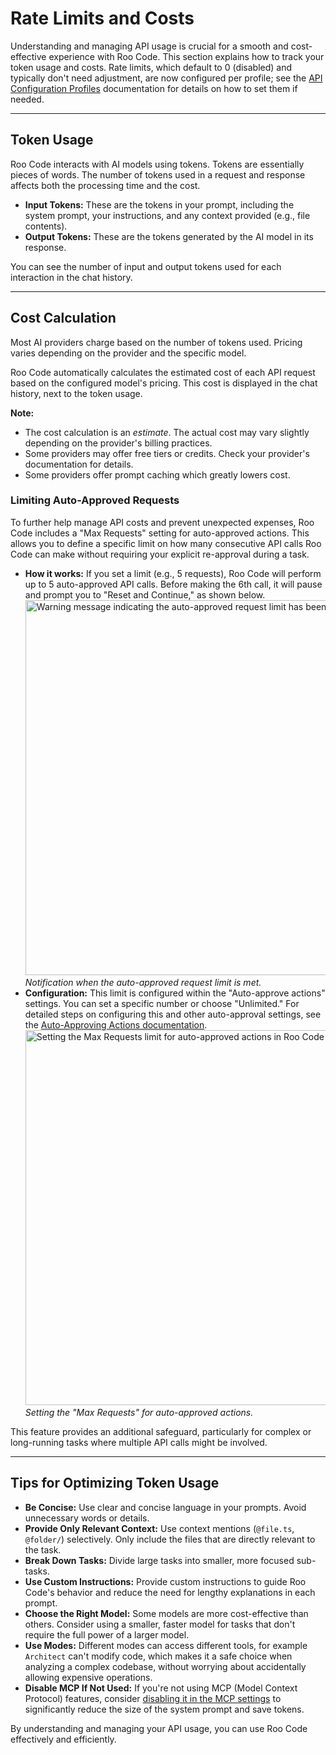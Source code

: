 # Rate Limits and Costs

Understanding and managing API usage is crucial for a smooth and cost-effective experience with Roo Code. This section explains how to track your token usage and costs. Rate limits, which default to 0 (disabled) and typically don't need adjustment, are now configured per profile; see the [API Configuration Profiles](/features/api-configuration-profiles#creating-a-profile) documentation for details on how to set them if needed.

---

## Token Usage

Roo Code interacts with AI models using tokens. Tokens are essentially pieces of words. The number of tokens used in a request and response affects both the processing time and the cost.

*   **Input Tokens:** These are the tokens in your prompt, including the system prompt, your instructions, and any context provided (e.g., file contents).
*   **Output Tokens:** These are the tokens generated by the AI model in its response.

You can see the number of input and output tokens used for each interaction in the chat history.

---

## Cost Calculation

Most AI providers charge based on the number of tokens used. Pricing varies depending on the provider and the specific model.

Roo Code automatically calculates the estimated cost of each API request based on the configured model's pricing. This cost is displayed in the chat history, next to the token usage.

**Note:**

*   The cost calculation is an *estimate*. The actual cost may vary slightly depending on the provider's billing practices.
*   Some providers may offer free tiers or credits. Check your provider's documentation for details.
*   Some providers offer prompt caching which greatly lowers cost.

### Limiting Auto-Approved Requests

To further help manage API costs and prevent unexpected expenses, Roo Code includes a "Max Requests" setting for auto-approved actions. This allows you to define a specific limit on how many consecutive API calls Roo Code can make without requiring your explicit re-approval during a task.

*   **How it works:** If you set a limit (e.g., 5 requests), Roo Code will perform up to 5 auto-approved API calls. Before making the 6th call, it will pause and prompt you to "Reset and Continue," as shown below.
    <img src="/img/v3.18.0/v3.18.0-1.png" alt="Warning message indicating the auto-approved request limit has been reached." width="600" />
    *Notification when the auto-approved request limit is met.*
*   **Configuration:** This limit is configured within the "Auto-approve actions" settings. You can set a specific number or choose "Unlimited." For detailed steps on configuring this and other auto-approval settings, see the [Auto-Approving Actions documentation](/features/auto-approving-actions).
    <img src="/img/v3.18.0/v3.18.0.png" alt="Setting the Max Requests limit for auto-approved actions in Roo Code settings." width="600" />
    *Setting the "Max Requests" for auto-approved actions.*

This feature provides an additional safeguard, particularly for complex or long-running tasks where multiple API calls might be involved.

---

## Tips for Optimizing Token Usage

*   **Be Concise:** Use clear and concise language in your prompts. Avoid unnecessary words or details.
*   **Provide Only Relevant Context:** Use context mentions (`@file.ts`, `@folder/`) selectively. Only include the files that are directly relevant to the task.
*   **Break Down Tasks:** Divide large tasks into smaller, more focused sub-tasks.
*   **Use Custom Instructions:** Provide custom instructions to guide Roo Code's behavior and reduce the need for lengthy explanations in each prompt.
*   **Choose the Right Model:** Some models are more cost-effective than others. Consider using a smaller, faster model for tasks that don't require the full power of a larger model.
*   **Use Modes:** Different modes can access different tools, for example `Architect` can't modify code, which makes it a safe choice when analyzing a complex codebase, without worrying about accidentally allowing expensive operations.
*   **Disable MCP If Not Used:** If you're not using MCP (Model Context Protocol) features, consider [disabling it in the MCP settings](/features/mcp/using-mcp-in-roo#enabling-or-disabling-mcp-server-creation) to significantly reduce the size of the system prompt and save tokens.

By understanding and managing your API usage, you can use Roo Code effectively and efficiently.